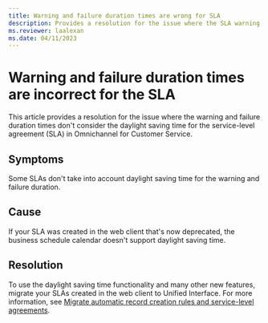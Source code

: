 ```yaml
---
title: Warning and failure duration times are wrong for SLA
description: Provides a resolution for the issue where the SLA warning and failure duration times are incorrect in Omnichannel for Customer Service.
ms.reviewer: laalexan
ms.date: 04/11/2023
---
```

# Warning and failure duration times are incorrect for the SLA

This article provides a resolution for the issue where the warning and failure duration times don't consider the daylight saving time for the service-level agreement (SLA) in Omnichannel for Customer Service.

## Symptoms

Some SLAs don't take into account daylight saving time for the warning and failure duration.

## Cause

If your SLA was created in the web client that's now deprecated, the business schedule calendar doesn't support daylight saving time.

## Resolution

To use the daylight saving time functionality and many other new features, migrate your SLAs created in the web client to Unified Interface. For more information, see [Migrate automatic record creation rules and service-level agreements](/dynamics365/customer-service/migrate-automatic-record-creation-and-sla-agreements).
